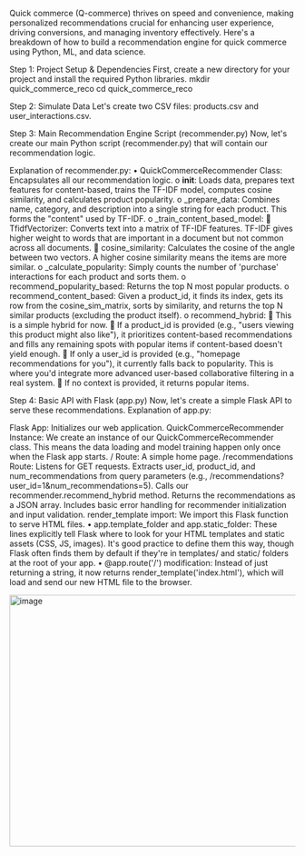 Quick commerce (Q-commerce) thrives on speed and convenience, making personalized recommendations crucial for enhancing user experience, driving conversions, and managing inventory effectively. Here's a breakdown of how to build a recommendation engine for quick commerce using Python, ML, and data science.

Step 1: Project Setup & Dependencies
First, create a new directory for your project and install the required Python libraries.
mkdir quick_commerce_reco
cd quick_commerce_reco

Step 2: Simulate Data
Let's create two CSV files: products.csv and user_interactions.csv.






Step 3: Main Recommendation Engine Script (recommender.py)
Now, let's create our main Python script (recommender.py) that will contain our recommendation logic.

Explanation of recommender.py:
•	QuickCommerceRecommender Class: Encapsulates all our recommendation logic.
o	__init__: Loads data, prepares text features for content-based, trains the TF-IDF model, computes cosine similarity, and calculates product popularity.
o	_prepare_data: Combines name, category, and description into a single string for each product. This forms the "content" used by TF-IDF.
o	_train_content_based_model:
	TfidfVectorizer: Converts text into a matrix of TF-IDF features. TF-IDF gives higher weight to words that are important in a document but not common across all documents.
	cosine_similarity: Calculates the cosine of the angle between two vectors. A higher cosine similarity means the items are more similar.
o	_calculate_popularity: Simply counts the number of 'purchase' interactions for each product and sorts them.
o	recommend_popularity_based: Returns the top N most popular products.
o	recommend_content_based: Given a product_id, it finds its index, gets its row from the cosine_sim_matrix, sorts by similarity, and returns the top N similar products (excluding the product itself).
o	recommend_hybrid:
	This is a simple hybrid for now.
	If a product_id is provided (e.g., "users viewing this product might also like"), it prioritizes content-based recommendations and fills any remaining spots with popular items if content-based doesn't yield enough.
	If only a user_id is provided (e.g., "homepage recommendations for you"), it currently falls back to popularity. This is where you'd integrate more advanced user-based collaborative filtering in a real system.
	If no context is provided, it returns popular items.
 

Step 4: Basic API with Flask (app.py)
Now, let's create a simple Flask API to serve these recommendations.
Explanation of app.py:

Flask App: Initializes our web application.
QuickCommerceRecommender Instance: We create an instance of our QuickCommerceRecommender class. This means the data loading and model training happen only once when the Flask app starts.
/ Route: A simple home page.
/recommendations Route:
Listens for GET requests.
Extracts user_id, product_id, and num_recommendations from query parameters (e.g., /recommendations?user_id=1&num_recommendations=5).
Calls our recommender.recommend_hybrid method.
Returns the recommendations as a JSON array.
Includes basic error handling for recommender initialization and input validation.
render_template import: We import this Flask function to serve HTML files.
•  app.template_folder and app.static_folder: These lines explicitly tell Flask where to look for your HTML templates and static assets (CSS, JS, images). It's good practice to define them this way, though Flask often finds them by default if they're in templates/ and static/ folders at the root of your app.
•  @app.route('/') modification: Instead of just returning a string, it now returns render_template('index.html'), which will load and send our new HTML file to the browser.


<img width="698" height="443" alt="image" src="https://github.com/user-attachments/assets/dc4e7991-bfd2-4796-bacf-93767eb54453" />
